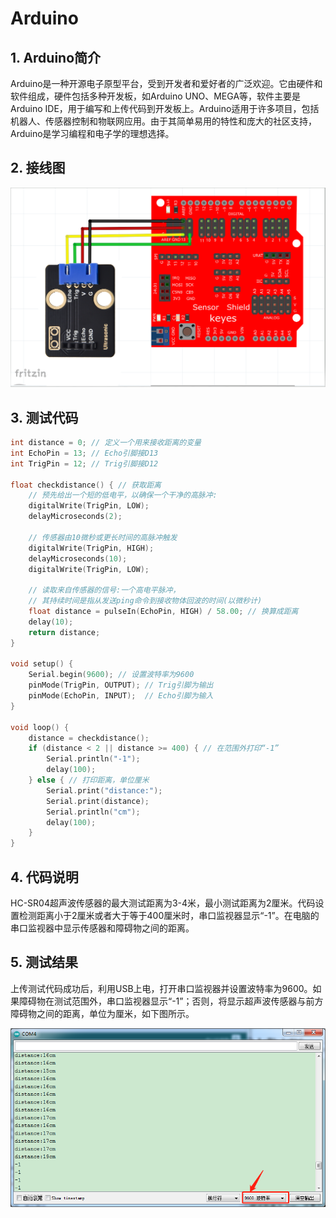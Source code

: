 # Arduino


## 1. Arduino简介  

Arduino是一种开源电子原型平台，受到开发者和爱好者的广泛欢迎。它由硬件和软件组成，硬件包括多种开发板，如Arduino UNO、MEGA等，软件主要是Arduino IDE，用于编写和上传代码到开发板上。Arduino适用于许多项目，包括机器人、传感器控制和物联网应用。由于其简单易用的特性和庞大的社区支持，Arduino是学习编程和电子学的理想选择。  

## 2. 接线图  

![](media/6929928d1adaf862618d3baa04e888ad.png)  

## 3. 测试代码  

```cpp  
int distance = 0; // 定义一个用来接收距离的变量  
int EchoPin = 13; // Echo引脚接D13  
int TrigPin = 12; // Trig引脚接D12  

float checkdistance() { // 获取距离  
    // 预先给出一个短的低电平，以确保一个干净的高脉冲:  
    digitalWrite(TrigPin, LOW);  
    delayMicroseconds(2);  
    
    // 传感器由10微秒或更长时间的高脉冲触发  
    digitalWrite(TrigPin, HIGH);  
    delayMicroseconds(10);  
    digitalWrite(TrigPin, LOW);  
    
    // 读取来自传感器的信号:一个高电平脉冲，  
    // 其持续时间是指从发送ping命令到接收物体回波的时间(以微秒计)  
    float distance = pulseIn(EchoPin, HIGH) / 58.00; // 换算成距离  
    delay(10);  
    return distance;  
}  

void setup() {  
    Serial.begin(9600); // 设置波特率为9600  
    pinMode(TrigPin, OUTPUT); // Trig引脚为输出  
    pinMode(EchoPin, INPUT);  // Echo引脚为输入  
}  

void loop() {  
    distance = checkdistance();  
    if (distance < 2 || distance >= 400) { // 在范围外打印“-1”  
        Serial.println("-1");  
        delay(100);  
    } else { // 打印距离，单位厘米  
        Serial.print("distance:");  
        Serial.print(distance);  
        Serial.println("cm");  
        delay(100);  
    }  
}  
```  

## 4. 代码说明  

HC-SR04超声波传感器的最大测试距离为3-4米，最小测试距离为2厘米。代码设置检测距离小于2厘米或者大于等于400厘米时，串口监视器显示“-1”。在电脑的串口监视器中显示传感器和障碍物之间的距离。  

## 5. 测试结果  

上传测试代码成功后，利用USB上电，打开串口监视器并设置波特率为9600。如果障碍物在测试范围外，串口监视器显示“-1”；否则，将显示超声波传感器与前方障碍物之间的距离，单位为厘米，如下图所示。  

![](media/33a354ab278fe5a1b57c1d030d887eb8.png)




